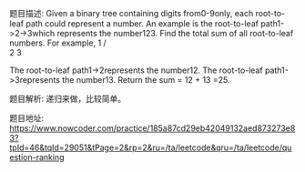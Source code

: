 ﻿题目描述:
Given a binary tree containing digits from0-9only, each root-to-leaf path could represent a number.
An example is the root-to-leaf path1->2->3which represents the number123.
Find the total sum of all root-to-leaf numbers.
For example,
    1
   / \
  2   3

The root-to-leaf path1->2represents the number12.
The root-to-leaf path1->3represents the number13.
Return the sum = 12 + 13 =25.

题目解析:
递归来做，比较简单。

题目地址:
https://www.nowcoder.com/practice/185a87cd29eb42049132aed873273e83?tpId=46&tqId=29051&tPage=2&rp=2&ru=/ta/leetcode&qru=/ta/leetcode/question-ranking